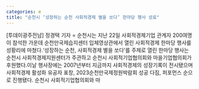 ```yaml
---
categories: e
title: "순천시 ‘성장하는 순천 사회적경제 별을 쏘다’ 한마당 행사 성료"
---
```

[투데이광주전남] 정경택 기자 = 순천시는 지난 22일 사회적경제기업 관계자 200여명이 참석한 가운데 순천만국제습지센터 입체영상관에서 열린 사회적경제 한마당 행사를 성황리에 마쳤다.‘성장하는 순천, 사회적경제 별을 쏘다’를 주제로 열린 한마당 행사는 순천시 사회적경제지원센터가 주관하고 순천시 사회적기업협의회와 마을기업협의회가 후원했다.이날 행사장에는 2007년부터 지금까지 사회적경제의 성장기록이 전시됐으며 사회적경제 활성화 유공자 표창, 2023순천만국제정원박람회 성공 다짐, 퍼포먼스 순으로 진행됐다. 순천시 사회적기업협의회와 마